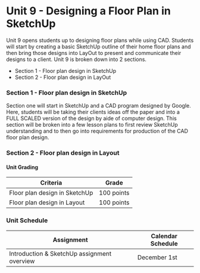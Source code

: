 # Unit 9 - Designing a Floor Plan in SketchUp

Unit 9 opens students up to designing floor plans while using CAD. Students will start by creating a basic SketchUp outline of their home floor plans and then bring those designs into LayOut to present and communicate their designs to a client. Unit 9 is broken down into 2 sections.

- Section 1 - Floor plan design in SketchUp
- Section 2 - Floor plan design in LayOut

### Section 1 - Floor plan design in SketchUp

Section one will start in SketchUp and a CAD program designed by Google. Here, students will be taking their clients ideas off the paper and into a FULL SCALED version of the design by aide of computer design. This section will be broken into a few lesson plans to first review SketchUp understanding and to then go into requirements for production of the CAD floor plan design.

### Section 2 - Floor plan design in Layout



#### Unit Grading

| Criteria  | Grade |
| ------------- | ------------- |
| Floor plan design in SketchUp  | 100 points  |
| Floor plan design in Layout  | 100 points  |


### Unit Schedule

| Assignment  | Calendar Schedule |
| ------------- | ------------- |
| Introduction & SketchUp assignment overview  | December 1st   |
